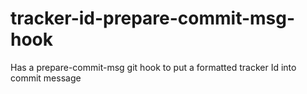 # tracker-id-prepare-commit-msg-hook
Has a prepare-commit-msg git hook to put a formatted tracker Id into commit message
